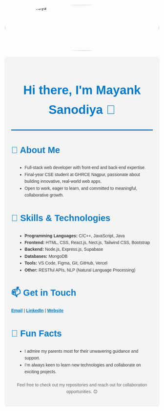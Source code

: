 <p style="width: 100%; height: 150px; overflow: hidden; margin-bottom: 20px;">
  <img src="https://drive.usercontent.google.com/download?id=1oMfey7cYF6DU0P6AYxenvUXP4NrAellK&export=view&authuser=0" alt="Mayank Sanodiya" style="border-radius: 50%; width: 100%;">
</p>

<section style="font-family: Arial, sans-serif; line-height: 1.6; padding: 20px; background-color: #f4f4f4; color: #333; max-width: 800px; margin: auto; border-radius: 8px; box-shadow: 0 2px 5px rgba(0, 0, 0, 0.1);">
  <h1 style="font-size: 2.5rem; color: #007acc; text-align: center;">Hi there, I'm Mayank Sanodiya 👋</h1>
  
  <hr style="margin: 20px 0; border: none; border-top: 2px solid #007acc;">
  <h2 style="color: #007acc; font-size: 1.8rem;">🚀 About Me</h2>
  <ul style="list-style-type: square; margin-left: 20px;">
    <li>Full-stack web developer with front-end and back-end expertise.</li>
    <li>Final-year CSE student at GHRCE Nagpur, passionate about building innovative, real-world web apps.</li>
    <li>Open to work, eager to learn, and committed to meaningful, collaborative growth.</li>
  </ul>

  <h2 style="color: #007acc; font-size: 1.8rem;">💼 Skills & Technologies</h2>
  <ul style="list-style-type: square; margin-left: 20px;">
    <li><strong>Programming Languages:</strong> C/C++, JavaScript, Java</li>
    <li><strong>Frontend:</strong> HTML, CSS, React.js, Nect.js, Tailwind CSS, Bootstrap</li>
    <li><strong>Backend:</strong> Node.js, Express.js, Supabase</li>
    <li><strong>Databases:</strong> MongoDB</li>
    <li><strong>Tools:</strong> VS Code, Figma, Git, GitHub, Vercel</li>
    <li><strong>Other:</strong> RESTful APIs, NLP (Natural Language Processing)</li>
  </ul>

  <h2 style="color: #007acc; font-size: 1.8rem;">📫 Get in Touch</h2>
  <p>
    <strong><a href="mailto:mayanksanodiya07@gmail.com" style="color: #007acc;">Email</a></strong> |  
    <strong><a href="https://www.linkedin.com/in/mayank-sanodiya-58310322a" target="_blank" style="color: #007acc;">LinkedIn</a></strong> |
    <strong><a href="https://mayanksanodiya.vercel.app/" target="_blank" style="color: #007acc;">Website</a></strong> 
  </p>

  <h2 style="color: #007acc; font-size: 1.8rem;">🌱 Fun Facts</h2>
  <ul style="list-style-type: square; margin-left: 20px;">
    <li>I admire my parents most for their unwavering guidance and support.</li>
    <li>I’m always keen to learn new technologies and collaborate on exciting projects.</li>
  </ul>

  <p style="text-align: center; margin-top: 20px; color: #666;">Feel free to check out my repositories and reach out for collaboration opportunities. 😊</p>
</section>

